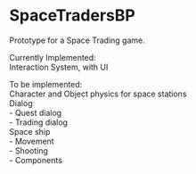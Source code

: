 # SpaceTradersBP
Prototype for a Space Trading game.  
  
  Currently Implemented:  
    Interaction System, with UI  
    
  To be implemented:  
    Character and Object physics for space stations  
    Dialog  
      - Quest dialog  
      - Trading dialog  
    Space ship  
      - Movement  
      - Shooting  
      - Components  
